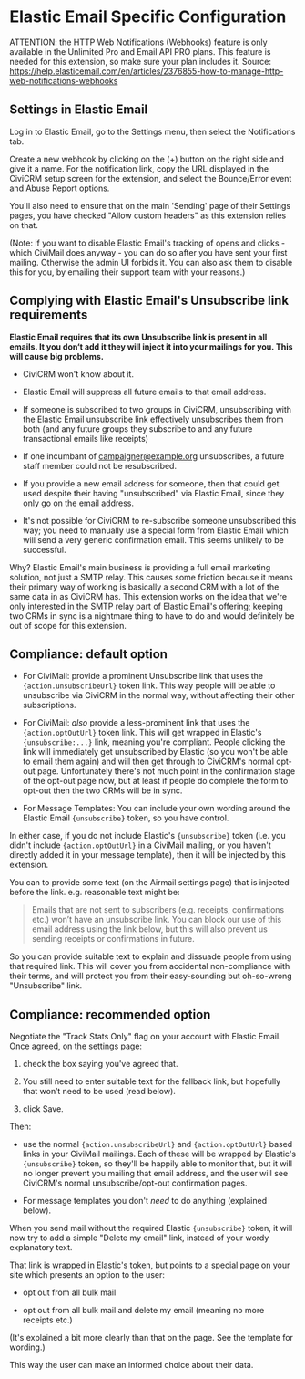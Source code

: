 # Elastic Email Specific Configuration

ATTENTION: the HTTP Web Notifications (Webhooks) feature is only available in the Unlimited Pro and Email API PRO plans. This feature is needed for this extension, so make sure your plan includes it. Source: https://help.elasticemail.com/en/articles/2376855-how-to-manage-http-web-notifications-webhooks

## Settings in Elastic Email

Log in to Elastic Email, go to the Settings menu, then select the Notifications tab.

Create a new webhook by clicking on the (+) button on the right side and give it a name. For the notification link, copy the URL displayed in the CiviCRM setup screen for the extension, and select the Bounce/Error event and Abuse Report options.

You'll also need to ensure that on the main 'Sending' page of their Settings pages, you have checked "Allow custom headers" as this extension relies on that.

(Note: if you want to disable Elastic Email's tracking of opens and clicks - which CiviMail does anyway - you can do so after you have sent your first mailing. Otherwise the admin UI forbids it. You can also ask them to disable this for you, by emailing their support team with your reasons.)


## Complying with Elastic Email's Unsubscribe link requirements

**Elastic Email requires that its own Unsubscribe link is present in all emails. It you don‘t add it they will inject it into your mailings for you. This will cause big problems.**

- CiviCRM won't know about it.

- Elastic Email will suppress all future emails to that email address.

- If someone is subscribed to two groups in CiviCRM, unsubscribing with the Elastic Email unsubscribe link effectively unsubscribes them from both (and any future groups they subscribe to and any future transactional emails like receipts)

- If one incumbant of campaigner@example.org unsubscribes, a future staff member could not be resubscribed.

- If you provide a new email address for someone, then that could get used despite their having "unsubscribed" via Elastic Email, since they only go on the email address.

- It's not possible for CiviCRM to re-subscribe someone unsubscribed this way; you need to manually use a special form from Elastic Email which will send a very generic confirmation email. This seems unlikely to be successful.

Why? Elastic Email's main business is providing a full email marketing solution, not just a SMTP relay. This causes some friction because it means their primary way of working is basically a second CRM with a lot of the same data in as CiviCRM has. This extension works on the idea that we're only interested in the SMTP relay part of Elastic Email's offering; keeping two CRMs in sync is a nightmare thing to have to do and would definitely be out of scope for this extension.

## Compliance: default option

- For CiviMail: provide a prominent Unsubscribe link that uses the `{action.unsubscribeUrl}` token link. This way people will be able to unsubscribe via CiviCRM in the normal way, without affecting their other subscriptions.

- For CiviMail: *also* provide a less-prominent link that uses the `{action.optOutUrl}` token link. This will get wrapped in Elastic's `{unsubscribe:...}` link, meaning you're compliant. People clicking the link will immediately get unsubscribed by Elastic (so you won't be able to email them again) and will then get through to CiviCRM's normal opt-out page. Unfortunately there's not much point in the confirmation stage of the opt-out page now, but at least if people do complete the form to opt-out then the two CRMs will be in sync.

- For Message Templates: You can include your own wording around the Elastic Email `{unsubscribe}` token, so you have control.

In either case, if you do not include Elastic's `{unsubscribe}` token (i.e. you didn't include `{action.optOutUrl}` in a CiviMail mailing, or you haven't directly added it in your message template), then it will be injected by this extension.

You can to provide some text (on the Airmail settings page) that is injected before the link. e.g. reasonable text might be:

> Emails that are not sent to subscribers (e.g. receipts, confirmations etc.) won’t have an unsubscribe link. You can block our use of this email address using the link below, but this will also prevent us sending receipts or confirmations in future.

So you can provide suitable text to explain and dissuade people from using that required link. This will cover you from accidental non-compliance with their terms, and will protect you from their easy-sounding but oh-so-wrong "Unsubscribe" link.


## Compliance: recommended option

Negotiate the "Track Stats Only" flag on your account with Elastic Email. Once agreed, on the settings page:

1. check the box saying you've agreed that.

2. You still need to enter suitable text for the fallback link, but hopefully that won’t need to be used (read below).

3. click Save.

Then:

- use the normal `{action.unsubscribeUrl}` and `{action.optOutUrl}` based links in your CiviMail mailings. Each of these will be wrapped by Elastic's `{unsubscribe}` token, so they'll be happily able to monitor that, but it will no longer prevent you mailing that email address, and the user will see CiviCRM's normal unsubscribe/opt-out confirmation pages.

- For message templates you don't *need* to do anything (explained below).

When you send mail without the required Elastic `{unsubscribe}` token, it will now try to add a simple "Delete my email" link, instead of your wordy explanatory text.

That link is wrapped in Elastic's token, but points to a special page on your site which presents an option to the user:

- opt out from all bulk mail

- opt out from all bulk mail and delete my email (meaning no more receipts etc.)

(It's explained a bit more clearly than that on the page. See the template for wording.)

This way the user can make an informed choice about their data.
